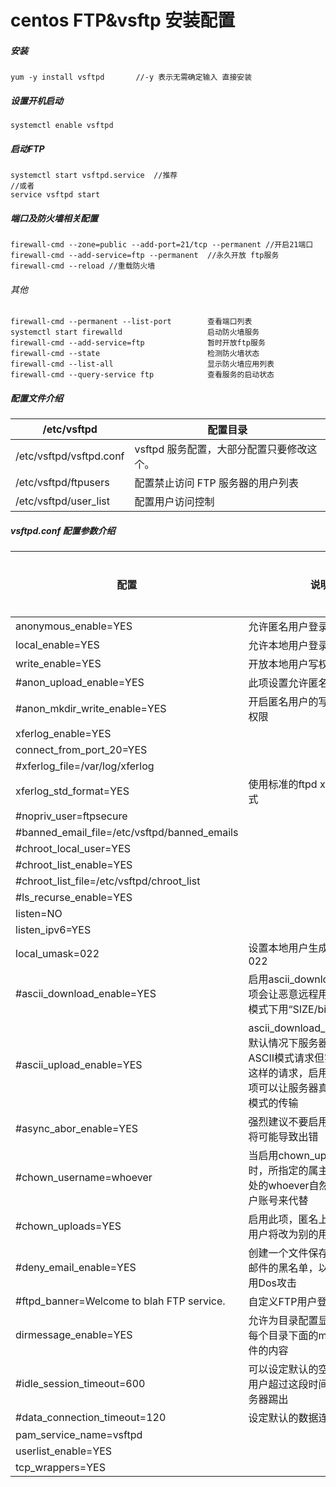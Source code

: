 
# centos FTP&vsftp 安装配置
##### 安装
    yum -y install vsftpd       //-y 表示无需确定输入 直接安装
##### 设置开机启动
    systemctl enable vsftpd
##### 启动FTP
    systemctl start vsftpd.service  //推荐
    //或者
    service vsftpd start
##### 端口及防火墙相关配置
   
    firewall-cmd --zone=public --add-port=21/tcp --permanent //开启21端口
    firewall-cmd --add-service=ftp --permanent  //永久开放 ftp服务
    firewall-cmd --reload //重载防火墙
###### 其他
    firewall-cmd --permanent --list-port        查看端口列表
    systemctl start firewalld                   启动防火墙服务
    firewall-cmd --add-service=ftp              暂时开放ftp服务
    firewall-cmd --state                        检测防火墙状态
    firewall-cmd --list-all                     显示防火墙应用列表
    firewall-cmd --query-service ftp            查看服务的启动状态

##### 配置文件介绍
  
| /etc/vsftpd  |  配置目录  |
| - | - |
| /etc/vsftpd/vsftpd.conf   |  vsftpd 服务配置，大部分配置只要修改这个。  |
| /etc/vsftpd/ftpusers   | 配置禁止访问 FTP 服务器的用户列表  |
| /etc/vsftpd/user_list | 配置用户访问控制 |


##### vsftpd.conf 配置参数介绍
| 配置 | 说明 | 推荐参数 | 
| -- | -- |-- |
| anonymous_enable=YES | 允许匿名用户登录|
| local_enable=YES| 允许本地用户登录 | 
| write_enable=YES|开放本地用户写权限 |  
| #anon_upload_enable=YES|此项设置允许匿名用户上传文件 | 
| #anon_mkdir_write_enable=YES|开启匿名用户的写和创建目录的权限 | 
| xferlog_enable=YES| | 
| connect_from_port_20=YES| | 
| #xferlog_file=/var/log/xferlog| | 
| xferlog_std_format=YES|使用标准的ftpd xferlog日志格式 | 
| #nopriv_user=ftpsecure| | 
| #banned_email_file=/etc/vsftpd/banned_emails| | 
| #chroot_local_user=YES| | 
| #chroot_list_enable=YES| | 
| #chroot_list_file=/etc/vsftpd/chroot_list| | 
| #ls_recurse_enable=YES| | 
| listen=NO| | 
| listen_ipv6=YES| | 
| local_umask=022|设置本地用户生成文件的掩码为022 |
| #ascii_download_enable=YES|启用ascii_download_enable选项会让恶意远程用户们在ASCⅡ模式下用“SIZE/big/file” | 
| #ascii_upload_enable=YES|ascii_download_enable=YES，默认情况下服务器会假装接受ASCⅡ模式请求但实际上是忽略这样的请求，启用上述的两个选项可以让服务器真正实现ASCⅡ模式的传输 | 
| #async_abor_enable=YES| 强烈建议不要启用该选项，否则将可能导致出错| 
| #chown_username=whoever| 当启用chown_uploads=YES时，所指定的属主用户账号，此处的whoever自然要用合适的用户账号来代替| 
| #chown_uploads=YES| 启用此项，匿名上传文件的属主用户将改为别的用户账户| 
| #deny_email_enable=YES| 创建一个文件保存某些匿名电子邮件的黑名单，以防止这些人使用Dos攻击 | 
| #ftpd_banner=Welcome to blah FTP service.| 自定义FTP用户登录的欢迎信息| 
| dirmessage_enable=YES| 允许为目录配置显示信息，显示每个目录下面的message_file文件的内容| 
| #idle_session_timeout=600| 可以设定默认的空闲超时时间，用户超过这段时间不动作将被服务器踢出| 
| #data_connection_timeout=120| 设定默认的数据连接超时时间 | 
pam_service_name=vsftpd| | 
userlist_enable=YES| | 
tcp_wrappers=YES| | 



   
  
   

     
